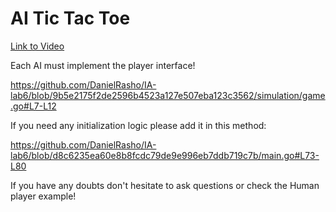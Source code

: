 # AI Tic Tac Toe

[Link to Video](https://youtu.be/h0S8IqNrG8I)

Each AI must implement the player interface!

https://github.com/DanielRasho/IA-lab6/blob/9b5e2175f2de2596b4523a127e507eba123c3562/simulation/game.go#L7-L12

If you need any initialization logic please add it in this method:

https://github.com/DanielRasho/IA-lab6/blob/d8c6235ea60e8b8fcdc79de9e996eb7ddb719c7b/main.go#L73-L80

If you have any doubts don't hesitate to ask questions or check the Human player
example!
